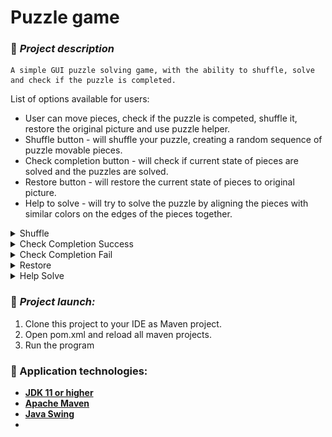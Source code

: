 # Puzzle game
### 📗 ***Project description***
```
A simple GUI puzzle solving game, with the ability to shuffle, solve and check if the puzzle is completed.
```
List of options available for users:
* User can move pieces, check if the puzzle is competed, shuffle it, restore the original picture and use puzzle helper.
* Shuffle button - will shuffle your puzzle, creating a random sequence of puzzle movable pieces.
* Check completion button - will check if current state of pieces are solved and the puzzles are solved.
* Restore button - will restore the current state of pieces to original picture.
* Help to solve - will try to solve the puzzle by aligning the pieces with similar colors on the edges of the pieces together.
<details><summary>Shuffle</summary>

![Shuffle](src/main/resources/screenshots/ScreenshotShuffle.png)
</details>

<details><summary>Check Completion Success</summary>

![Success](src/main/resources/screenshots/ScreenshotCheckSuccess.png)
</details>

<details><summary>Check Completion Fail</summary>

![Fail](src/main/resources/screenshots/ScreenshotCheckFailed.png)
</details>

<details><summary>Restore</summary>

![Restore](src/main/resources/screenshots/ScreenshotRestore.png)
</details>

<details><summary>Help Solve</summary>

![Help Solve](src/main/resources/screenshots/ScreenshotHelpSolve.png)
</details>

### 🔨 ***Project launch:***

1. Clone this project to your IDE as Maven project.
2. Open pom.xml and reload all maven projects.
3. Run the program

### 🧰 Application technologies:
* **[JDK 11 or higher](https://www.oracle.com/cis/java/technologies/javase/jdk11-archive-downloads.html)**
* **[Apache Maven](https://maven.apache.org/download.cgi)**
* **[Java Swing](https://www.javatpoint.com/java-swing)**
* 

